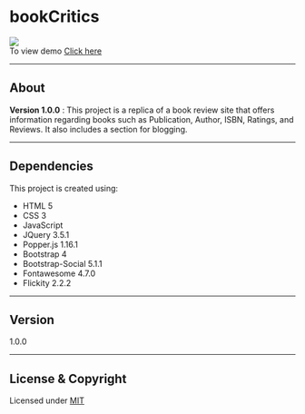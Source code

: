 # bookCritics

![](https://img.shields.io/badge/Status-Complete-green.svg) <br>
To view demo [Click here](https://vk0808.github.io/bookCritics/docs/home.html)

---

## About
**Version 1.0.0** : 
This project is a replica of a book review site that offers information regarding books such as Publication, Author, ISBN, Ratings, and Reviews. It also includes a section for blogging.

---

## Dependencies
This project is created using:

* HTML 5
* CSS 3
* JavaScript
* JQuery 3.5.1
* Popper.js 1.16.1
* Bootstrap 4
* Bootstrap-Social 5.1.1
* Fontawesome 4.7.0
* Flickity 2.2.2

---

## Version

1.0.0

---
## License & Copyright
Licensed under [MIT](LICENSE)
